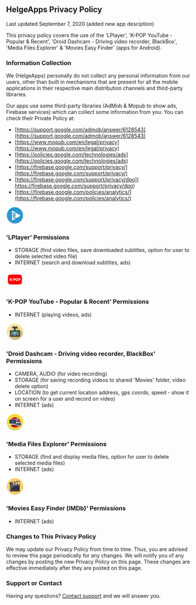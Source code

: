 ## HelgeApps Privacy Policy

Last updated September 7, 2020 (added new app desciption)

This privacy policy covers the use of the 'LPlayer', 'K-POP YouTube - Popular & Recent', 'Droid Dashcam - Driving video recorder, BlackBox', 'Media Files Explorer' & 'Movies Easy Finder' (apps for Android).

### Information Collection

We (HelgeApps) personally do not collect any personal information from our users, other than built in mechanisms that are present for all the mobile applications in their respective main distribution channels and third-party libraries.

Our apps use some third-party libraries (AdMob & Mopub to show ads, Firebase services) which can collect some information from you. You can check their Private Policy at:
- [https://support.google.com/admob/answer/6128543](https://support.google.com/admob/answer/6128543)
- [https://www.mopub.com/en/legal/privacy](https://www.mopub.com/en/legal/privacy)
- [https://policies.google.com/technologies/ads](https://policies.google.com/technologies/ads)
- [https://firebase.google.com/support/privacy/](https://firebase.google.com/support/privacy/)
- [https://firebase.google.com/support/privacy/dpo]( https://firebase.google.com/support/privacy/dpo)
- [https://firebase.google.com/policies/analytics/](https://firebase.google.com/policies/analytics/)

<a href="https://play.google.com/store/apps/details?id=com.helge.lplayer"><img src="ic_launcher.png" alt="LPlayer" class="inline"/></a> 
### 'LPlayer' Permissions
- STORAGE (find video files, save downloaded subtitles, option for user to delete selected video file)
- INTERNET (search and download subtitles, ads)


<a href="https://play.google.com/store/apps/details?id=com.helge.kpopyoutube"><img src="kpop_tube.png" alt="K-POP Tube" class="inline"/></a>
### 'K-POP YouTube - Popular & Recent' Permissions
- INTERNET (playing videos, ads)


<a href="https://play.google.com/store/apps/details?id=com.helge.droiddashcam"><img src="droiddashcam.png" alt="Droid Dashcam" class="inline"/></a>
### 'Droid Dashcam - Driving video recorder, BlackBox' Permissions
- CAMERA, AUDIO (for video recording)
- STORAGE (for saving recording videos to shared 'Movies' folder, video delete option)
- LOCATION (to get current location address, gps coords, speed - show it on screen for a user and record on video)
- INTERNET (ads)


<a href="https://play.google.com/store/apps/details?id=com.helge.mediafiles"><img src="mediafiles.png" alt="Media Files Explorer" class="inline"/></a> 
### 'Media Files Explorer' Permissions
- STORAGE (find and display media files, option for user to delete selected media files)
- INTERNET (ads)


<a href="https://play.google.com/store/apps/details?id=com.helge.movieseasyfinder"><img src="MoviesEasyFinder.png" alt="Movies Easy Finder (IMDb)
" class="inline"/></a>
### 'Movies Easy Finder (IMDb)' Permissions
- INTERNET (ads)

###  Changes to This Privacy Policy

We may update our Privacy Policy from time to time. Thus, you are advised to review this page periodically for any changes. We will notify you of any changes by posting the new Privacy Policy on this page. These changes are effective immediately after they are posted on this page.

### Support or Contact

Having any questions? [Сontact support](mailto://8helge8@gmail.com) and we will answer you.
